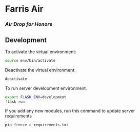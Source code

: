# Farris Air
### _Air Drop for Honors_

## Development
To activate the virtual environment: 
```sh
source env/bin/activate
```

Deactivate the virtual environment: 
```sh
deactivate
```

To run server development environment:
```sh
export FLASK_ENV=development
flask run
```

If you add any new modules, run this command to update server requirements
```sh
pip freeze > requirements.txt
```
